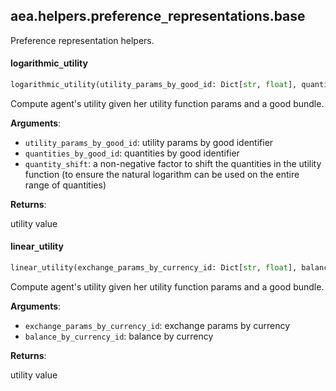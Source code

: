 <a name=".aea.helpers.preference_representations.base"></a>
## aea.helpers.preference`_`representations.base

Preference representation helpers.

<a name=".aea.helpers.preference_representations.base.logarithmic_utility"></a>
#### logarithmic`_`utility

```python
logarithmic_utility(utility_params_by_good_id: Dict[str, float], quantities_by_good_id: Dict[str, int], quantity_shift: int = 1) -> float
```

Compute agent's utility given her utility function params and a good bundle.

**Arguments**:

- `utility_params_by_good_id`: utility params by good identifier
- `quantities_by_good_id`: quantities by good identifier
- `quantity_shift`: a non-negative factor to shift the quantities in the utility function (to ensure the natural logarithm can be used on the entire range of quantities)

**Returns**:

utility value

<a name=".aea.helpers.preference_representations.base.linear_utility"></a>
#### linear`_`utility

```python
linear_utility(exchange_params_by_currency_id: Dict[str, float], balance_by_currency_id: Dict[str, int]) -> float
```

Compute agent's utility given her utility function params and a good bundle.

**Arguments**:

- `exchange_params_by_currency_id`: exchange params by currency
- `balance_by_currency_id`: balance by currency

**Returns**:

utility value

